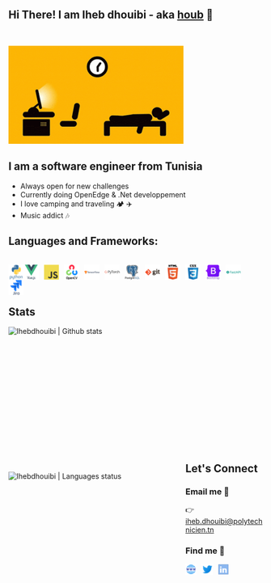 
## Hi There! I am Iheb dhouibi - aka [houb][website] :wave: 
<br>



![Welcome!](/assets/coder.gif)




## I am a software engineer from Tunisia



- Always open for new challenges 
- Currently doing OpenEdge & .Net developpement  
- I love camping and traveling :camping: :airplane:
- Music addict :notes: 


## Languages and Frameworks:



<br>
<img align="left" width="30px" src="https://raw.githubusercontent.com/devicons/devicon/1119b9f84c0290e0f0b38982099a2bd027a48bf1/icons/python/python-original-wordmark.svg" >
<img align="left" width="30px" src="https://raw.githubusercontent.com/devicons/devicon/1119b9f84c0290e0f0b38982099a2bd027a48bf1/icons/vuejs/vuejs-original-wordmark.svg"style="padding-right:10px;">
<img align="left" width="30px" src="https://raw.githubusercontent.com/devicons/devicon/1119b9f84c0290e0f0b38982099a2bd027a48bf1/icons/javascript/javascript-original.svg" style="padding-right:10px;">
<img align="left" width="30px" src="https://raw.githubusercontent.com/devicons/devicon/1119b9f84c0290e0f0b38982099a2bd027a48bf1/icons/opencv/opencv-original-wordmark.svg" style="padding-right:10px;">
<img align="left" width="30px" src="https://raw.githubusercontent.com/devicons/devicon/1119b9f84c0290e0f0b38982099a2bd027a48bf1/icons/tensorflow/tensorflow-original-wordmark.svg" style="padding-right:10px;">
<img align="left" width="30px" src="https://raw.githubusercontent.com/devicons/devicon/1119b9f84c0290e0f0b38982099a2bd027a48bf1/icons/pytorch/pytorch-original-wordmark.svg" style="padding-right:10px;">
<img align="left" width="30px" src="https://raw.githubusercontent.com/devicons/devicon/1119b9f84c0290e0f0b38982099a2bd027a48bf1/icons/postgresql/postgresql-original-wordmark.svg" style="padding-right:10px;">
<img align="left" width="30px" src="https://raw.githubusercontent.com/devicons/devicon/1119b9f84c0290e0f0b38982099a2bd027a48bf1/icons/git/git-original-wordmark.svg" style="padding-right:10px;">
<img align="left" width="30px" src="https://raw.githubusercontent.com/devicons/devicon/1119b9f84c0290e0f0b38982099a2bd027a48bf1/icons/html5/html5-original-wordmark.svg" style="padding-right:10px;">
<img align="left" width="30px" src="https://raw.githubusercontent.com/devicons/devicon/1119b9f84c0290e0f0b38982099a2bd027a48bf1/icons/css3/css3-original-wordmark.svg" style="padding-right:10px;">
<img align="left" width="30px" src="https://raw.githubusercontent.com/devicons/devicon/1119b9f84c0290e0f0b38982099a2bd027a48bf1/icons/bootstrap/bootstrap-original-wordmark.svg" style="padding-right:10px;">
<img align="left" width="30px" src="https://raw.githubusercontent.com/devicons/devicon/1119b9f84c0290e0f0b38982099a2bd027a48bf1/icons/fastapi/fastapi-original-wordmark.svg" style="padding-right:10px;">
<img align="left" width="30px" src="https://raw.githubusercontent.com/devicons/devicon/1119b9f84c0290e0f0b38982099a2bd027a48bf1/icons/jira/jira-original-wordmark.svg" style="padding-right:10px;">

<br>
<br>
<br>

## Stats 

<img align="left" alt="Ihebdhouibi | Github stats" src="https://github-readme-stats.vercel.app/api?username=Ihebdhouibi&show_icons=true&hide_border=true&theme=merko" style="height:287px; width:350px"/>

<img align="left" alt="Ihebdhouibi | Languages status" src="https://github-readme-stats.vercel.app/api/top-langs/?username=Ihebdhouibi&theme=merko&hide_border=true" style="height:287px; width:350px"/>



<br>
<br>
<br>
<br><br>
<br><br>
<br>
<br>
<br>
<br>
<br>
<br>
<br>

## Let's Connect


### Email me :email:



:point_right: <a href="mailto:iheb.dhouibi@polytechnicien.tn">iheb.dhouibi@polytechnicien.tn</a>

### Find me :raised_hands:
[<img align="left" alt="Iheb dhouibi | Portfolio" width="22px" target="_blank" src="assets/website-48.png" style="padding-right:10px;"/>][website]
&nbsp;&nbsp;
[<img align="left" alt="Iheb dhouibi |Twitter" width="22px" target="_blank" src="assets/twitter-48.png" style="padding-right:10px;"/>][twitter]
&nbsp;&nbsp;
[<img align="left" alt="Iheb dhouibi | LinkedIn" width="22px" target="_blank" src="assets/linkedin-30.png" style="padding-right:10px; "/>][linkedin]
&nbsp;&nbsp;
<br>











[website]: https://ihebdhouibi.github.io/myportfolio/
[twitter]: https://twitter.com/dhouibi_iheb
[linkedin]: https://www.linkedin.com/in/dhouibiiheb/

